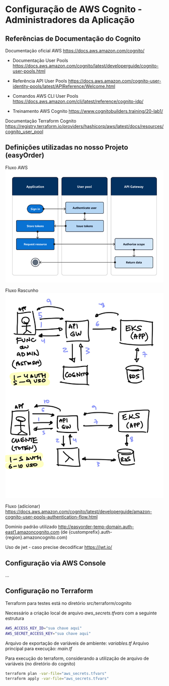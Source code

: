 # Configuração de AWS Cognito - Administradores da Aplicação

## Referências de Documentação do Cognito

Documentação oficial AWS https://docs.aws.amazon.com/cognito/

- Documentação User Pools https://docs.aws.amazon.com/cognito/latest/developerguide/cognito-user-pools.html
- Referência API User Pools https://docs.aws.amazon.com/cognito-user-identity-pools/latest/APIReference/Welcome.html
- Comandos AWS CLI User Pools https://docs.aws.amazon.com/cli/latest/reference/cognito-idp/

- Treinamento AWS Cognito https://www.cognitobuilders.training/20-lab1/ 

Documentação Terraform Cognito https://registry.terraform.io/providers/hashicorp/aws/latest/docs/resources/cognito_user_pool

## Definições utilizadas no nosso Projeto (easyOrder)

Fluxo AWS
![alt text](img/Fluxo_Token_AWS.png)

Fluxo Rascunho
![alt text](<img/Fluxo AWS Fase 3-2.jpg>)

Fluxo (adicionar) https://docs.aws.amazon.com/cognito/latest/developerguide/amazon-cognito-user-pools-authentication-flow.html

Dominio padrão utilizado http://easyorder-temp-domain.auth-east1.amazoncognito.com (de {customprefix}.auth-{region}.amazoncognito.com)

Uso de jwt - caso precise decodificar https://jwt.io/

## Configuração via AWS Console

...

## Configuração no Terraform

Terraform para testes está no diretório src/terraform/cognito

Necessário a criação local de arquivo *aws_secrets.tfvars* com a seguinte estrutura
``` bash
AWS_ACCESS_KEY_ID="sua chave aqui"
AWS_SECRET_ACCESS_KEY="sua chave aqui"
```

Arquivo de exportação de variáveis de ambiente: *variables.tf*
Arquivo principal para execução: *main.tf*

Para execução do terraform, considerando a utilização de arquivo de variáveis (no diretório do cognito)
``` bash
terraform plan -var-file="aws_secrets.tfvars"
terraform apply -var-file="aws_secrets.tfvars"
```